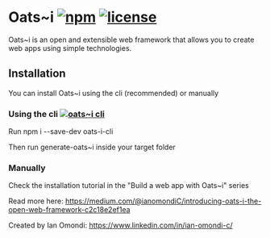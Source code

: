 # Oats~i    [![npm](https://img.shields.io/badge/npm-v_0.7.1-blue)](https://www.npmjs.com/package/oats-i)    [![license](https://img.shields.io/badge/license-MPL_2.0-green)](https://github.com/Oats-i/Oats-i?tab=MPL-2.0-1-ov-file)

Oats~i is an open and extensible web framework that allows you to create web apps using simple technologies.

## Installation

You can install Oats~i using the cli (recommended) or manually

### Using the cli    [![oats~i cli](https://img.shields.io/badge/npm-v_1-blue)](https://www.npmjs.com/package/oats-i-cli)

Run npm i --save-dev oats-i-cli

Then run generate-oats~i inside your target folder

### Manually

Check the installation tutorial in the "Build a web app with Oats~i" series



Read more here: https://medium.com/@ianomondiC/introducing-oats-i-the-open-web-framework-c2c18e2ef1ea


Created by Ian Omondi: https://www.linkedin.com/in/ian-omondi-c/
